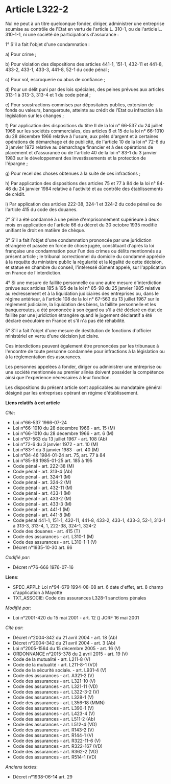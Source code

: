 # Article L322-2

Nul ne peut à un titre quelconque fonder, diriger, administrer une entreprise soumise au contrôle de l'Etat en vertu de
l'article L. 310-1, ou de l'article L. 310-1-1, ni une société de participations d'assurance :

1° S'il a fait l'objet d'une condamnation :

a) Pour crime ;

b) Pour violation des dispositions des articles 441-1, 151-1, 432-11 et 441-8, 433-2, 433-1, 433-3, 441-8, 52-1 du code
pénal ;

c) Pour vol, escroquerie ou abus de confiance ;

d) Pour un délit puni par des lois spéciales, des peines prévues aux articles 313-1 à 313-3, 313-4 et 1 du code pénal ;

e) Pour soustractions commises par dépositaires publics, extorsion de fonds ou valeurs, banqueroute, atteinte au crédit de
l'Etat ou infraction à la législation sur les changes ;

f) Par application des dispositions du titre II de la loi n° 66-537 du 24 juillet 1966 sur les sociétés commerciales, des
articles 6 et 15 de la loi n° 66-1010 du 28 décembre 1966 relative à l'usure, aux prêts d'argent et à certaines opérations de
démarchage et de publicité, de l'article 10 de la loi n° 72-6 du 3 janvier 1972 relative au démarchage financier et à des
opérations de placement et d'assurance ou de l'article 40 de la loi n° 83-1 du 3 janvier 1983 sur le développement des
investissements et la protection de l'épargne ;

g) Pour recel des choses obtenues à la suite de ces infractions ;

h) Par application des dispositions des articles 75 et 77 à 84 de la loi n° 84-46 du 24 janvier 1984 relative à l'activité et
au contrôle des établissements de crédit.

i) Par application des articles 222-38, 324-1 et 324-2 du code pénal ou de l'article 415 du code des douanes.

2° S'il a été condamné à une peine d'emprisonnement supérieure à deux mois en application de l'article 66 du décret du 30
octobre 1935 modifié unifiant le droit en matière de chèque.

3° S'il a fait l'objet d'une condamnation prononcée par une juridiction étrangère et passée en force de chose jugée,
constituant d'après la loi française une condamnation pour l'un des crimes ou délits mentionnés au présent article ; le
tribunal correctionnel du domicile du condamné apprécie à la requête du ministère public la régularité et la légalité de
cette décision, et statue en chambre du conseil, l'intéressé dûment appelé, sur l'application en France de l'interdiction.

4° Si une mesure de faillite personnelle ou une autre mesure d'interdiction prévue aux articles 185 à 195 de la loi n° 85-98
du 25 janvier 1985 relative au redressement et à la liquidation judiciaires des entreprises ou, dans le régime antérieur, à
l'article 108 de la loi n° 67-563 du 13 juillet 1967 sur le règlement judiciaire, la liquidation des biens, la faillite
personnelle et les banqueroutes, a été prononcée à son égard ou s'il a été déclaré en état de faillite par une juridiction
étrangère quand le jugement déclaratif a été déclaré exécutoire en France et s'il n'a pas été réhabilité.

5° S'il a fait l'objet d'une mesure de destitution de fonctions d'officier ministériel en vertu d'une décision judiciaire.

Ces interdictions peuvent également être prononcées par les tribunaux à l'encontre de toute personne condamnée pour
infractions à la législation ou à la réglementation des assurances.

Les personnes appelées à fonder, diriger ou administrer une entreprise ou une société mentionnée au premier alinéa doivent
posséder la compétence ainsi que l'expérience nécessaires à leur fonction.

Les dispositions du présent article sont applicables au mandataire général désigné par les entreprises opérant en régime
d'établissement.

**Liens relatifs à cet article**

_Cite_:

  - Loi n°66-537 1966-07-24
  - Loi n°66-1010 du 28 décembre 1966 - art. 15 (M)
  - Loi n°66-1010 du 28 décembre 1966 - art. 6 (M)
  - Loi n°67-563 du 13 juillet 1967 - art. 108 (Ab)
  - Loi n°72-6 du 3 janvier 1972 - art. 10 (M)
  - Loi n°83-1 du 3 janvier 1983 - art. 40 (M)
  - Loi n°84-46 1984-01-24 art. 75, art. 77 à 84
  - Loi n°85-98 1985-01-25 art. 185 à 195
  - Code pénal - art. 222-38 (M)
  - Code pénal - art. 313-4 (Ab)
  - Code pénal - art. 324-1 (M)
  - Code pénal - art. 324-2 (M)
  - Code pénal - art. 432-11 (M)
  - Code pénal - art. 433-1 (M)
  - Code pénal - art. 433-2 (M)
  - Code pénal - art. 433-3 (M)
  - Code pénal - art. 441-1 (M)
  - Code pénal - art. 441-8 (M)
  - Code pénal 441-1, 151-1, 432-11, 441-8, 433-2, 433-1, 433-3, 52-1, 313-1 à 313-3, 313-4, 1, 222-38, 324-1, 324-2
  - Code des douanes - art. 415 (T)
  - Code des assurances - art. L310-1 (M)
  - Code des assurances - art. L310-1-1 (V)
  - Décret n°1935-10-30 art. 66

_Codifié par_:

  - Décret n°76-666 1976-07-16

**Liens**:

  - SPEC_APPLI: Loi n°94-679 1994-08-08 art. 6 date d'effet, art. 8 champ d'application à Mayotte
  - TXT_ASSOCIE: Code des assurances L328-1 sanctions pénales

_Modifié par_:

  - Loi n°2001-420 du 15 mai 2001 - art. 12 () JORF 16 mai 2001

_Cité par_:

  - Décret n°2004-342 du 21 avril 2004 - art. 18 (Ab)
  - Décret n°2004-342 du 21 avril 2004 - art. 3 (Ab)
  - Loi n°2005-1564 du 15 décembre 2005 - art. 16 (V)
  - ORDONNANCE n°2015-378 du 2 avril 2015 - art. 19 (V)
  - Code de la mutualité - art. L211-8 (V)
  - Code de la mutualité - art. L211-8-1 (VD)
  - Code de la sécurité sociale. - art. L931-4 (V)
  - Code des assurances - art. A321-2 (V)
  - Code des assurances - art. L321-10 (V)
  - Code des assurances - art. L321-11 (VD)
  - Code des assurances - art. L322-3-2 (V)
  - Code des assurances - art. L328-1 (V)
  - Code des assurances - art. L356-18 (MMN)
  - Code des assurances - art. L390-1 (V)
  - Code des assurances - art. L423-4 (V)
  - Code des assurances - art. L511-2 (Ab)
  - Code des assurances - art. L512-4 (VD)
  - Code des assurances - art. R143-2 (V)
  - Code des assurances - art. R144-1 (V)
  - Code des assurances - art. R322-11-6 (V)
  - Code des assurances - art. R322-167 (VD)
  - Code des assurances - art. R362-2 (VD)
  - Code des assurances - art. R514-1 (VD)

_Anciens textes_:

  - Décret n°1938-06-14 art. 29
